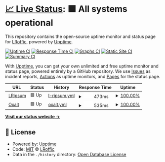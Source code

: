 # [📈 Live Status](https://lripsum.net): <!--live status--> **🟩 All systems operational**

This repository contains the open-source uptime monitor and status page for [LRoffic](https://lripsum.net), powered by [Upptime](https://github.com/upptime/upptime).

[![Uptime CI](https://github.com/LRoffic/LRipsum/workflows/Uptime%20CI/badge.svg)](https://github.com/LRoffic/LRipsum/actions?query=workflow%3A%22Uptime+CI%22)
[![Response Time CI](https://github.com/LRoffic/LRipsum/workflows/Response%20Time%20CI/badge.svg)](https://github.com/LRoffic/LRipsum/actions?query=workflow%3A%22Response+Time+CI%22)
[![Graphs CI](https://github.com/LRoffic/LRipsum/workflows/Graphs%20CI/badge.svg)](https://github.com/LRoffic/LRipsum/actions?query=workflow%3A%22Graphs+CI%22)
[![Static Site CI](https://github.com/LRoffic/LRipsum/workflows/Static%20Site%20CI/badge.svg)](https://github.com/LRoffic/LRipsum/actions?query=workflow%3A%22Static+Site+CI%22)
[![Summary CI](https://github.com/LRoffic/LRipsum/workflows/Summary%20CI/badge.svg)](https://github.com/LRoffic/LRipsum/actions?query=workflow%3A%22Summary+CI%22)

With [Upptime](https://upptime.js.org), you can get your own unlimited and free uptime monitor and status page, powered entirely by a GitHub repository. We use [Issues](https://github.com/LRoffic/LRipsum/issues) as incident reports, [Actions](https://github.com/LRoffic/LRipsum/actions) as uptime monitors, and [Pages](https://lripsum.net) for the status page.

<!--start: status pages-->
<!-- This summary is generated by Upptime (https://github.com/upptime/upptime) -->
<!-- Do not edit this manually, your changes will be overwritten -->
<!-- prettier-ignore -->
| URL | Status | History | Response Time | Uptime |
| --- | ------ | ------- | ------------- | ------ |
| <img alt="" src="https://icons.duckduckgo.com/ip3/lripsum.net.ico" height="13"> [LRipsum](https://lripsum.net) | 🟩 Up | [l-ripsum.yml](https://github.com/LRoffic/LRipsum-uptime/commits/HEAD/history/l-ripsum.yml) | <details><summary><img alt="Response time graph" src="./graphs/l-ripsum/response-time-week.png" height="20"> 473ms</summary><br><a href="https://LRoffic.github.io/LRipsum/history/l-ripsum"><img alt="Response time 517" src="https://img.shields.io/endpoint?url=https%3A%2F%2Fraw.githubusercontent.com%2FLRoffic%2FLRipsum-uptime%2FHEAD%2Fapi%2Fl-ripsum%2Fresponse-time.json"></a><br><a href="https://LRoffic.github.io/LRipsum/history/l-ripsum"><img alt="24-hour response time 437" src="https://img.shields.io/endpoint?url=https%3A%2F%2Fraw.githubusercontent.com%2FLRoffic%2FLRipsum-uptime%2FHEAD%2Fapi%2Fl-ripsum%2Fresponse-time-day.json"></a><br><a href="https://LRoffic.github.io/LRipsum/history/l-ripsum"><img alt="7-day response time 473" src="https://img.shields.io/endpoint?url=https%3A%2F%2Fraw.githubusercontent.com%2FLRoffic%2FLRipsum-uptime%2FHEAD%2Fapi%2Fl-ripsum%2Fresponse-time-week.json"></a><br><a href="https://LRoffic.github.io/LRipsum/history/l-ripsum"><img alt="30-day response time 478" src="https://img.shields.io/endpoint?url=https%3A%2F%2Fraw.githubusercontent.com%2FLRoffic%2FLRipsum-uptime%2FHEAD%2Fapi%2Fl-ripsum%2Fresponse-time-month.json"></a><br><a href="https://LRoffic.github.io/LRipsum/history/l-ripsum"><img alt="1-year response time 531" src="https://img.shields.io/endpoint?url=https%3A%2F%2Fraw.githubusercontent.com%2FLRoffic%2FLRipsum-uptime%2FHEAD%2Fapi%2Fl-ripsum%2Fresponse-time-year.json"></a></details> | <details><summary><a href="https://LRoffic.github.io/LRipsum/history/l-ripsum">100.00%</a></summary><a href="https://LRoffic.github.io/LRipsum/history/l-ripsum"><img alt="All-time uptime 99.36%" src="https://img.shields.io/endpoint?url=https%3A%2F%2Fraw.githubusercontent.com%2FLRoffic%2FLRipsum-uptime%2FHEAD%2Fapi%2Fl-ripsum%2Fuptime.json"></a><br><a href="https://LRoffic.github.io/LRipsum/history/l-ripsum"><img alt="24-hour uptime 100.00%" src="https://img.shields.io/endpoint?url=https%3A%2F%2Fraw.githubusercontent.com%2FLRoffic%2FLRipsum-uptime%2FHEAD%2Fapi%2Fl-ripsum%2Fuptime-day.json"></a><br><a href="https://LRoffic.github.io/LRipsum/history/l-ripsum"><img alt="7-day uptime 100.00%" src="https://img.shields.io/endpoint?url=https%3A%2F%2Fraw.githubusercontent.com%2FLRoffic%2FLRipsum-uptime%2FHEAD%2Fapi%2Fl-ripsum%2Fuptime-week.json"></a><br><a href="https://LRoffic.github.io/LRipsum/history/l-ripsum"><img alt="30-day uptime 100.00%" src="https://img.shields.io/endpoint?url=https%3A%2F%2Fraw.githubusercontent.com%2FLRoffic%2FLRipsum-uptime%2FHEAD%2Fapi%2Fl-ripsum%2Fuptime-month.json"></a><br><a href="https://LRoffic.github.io/LRipsum/history/l-ripsum"><img alt="1-year uptime 99.32%" src="https://img.shields.io/endpoint?url=https%3A%2F%2Fraw.githubusercontent.com%2FLRoffic%2FLRipsum-uptime%2FHEAD%2Fapi%2Fl-ripsum%2Fuptime-year.json"></a></details>
| <img alt="" src="https://icons.duckduckgo.com/ip3/oxalt.fr.ico" height="13"> [Oxalt](https://oxalt.fr) | 🟩 Up | [oxalt.yml](https://github.com/LRoffic/LRipsum-uptime/commits/HEAD/history/oxalt.yml) | <details><summary><img alt="Response time graph" src="./graphs/oxalt/response-time-week.png" height="20"> 535ms</summary><br><a href="https://LRoffic.github.io/LRipsum/history/oxalt"><img alt="Response time 587" src="https://img.shields.io/endpoint?url=https%3A%2F%2Fraw.githubusercontent.com%2FLRoffic%2FLRipsum-uptime%2FHEAD%2Fapi%2Foxalt%2Fresponse-time.json"></a><br><a href="https://LRoffic.github.io/LRipsum/history/oxalt"><img alt="24-hour response time 467" src="https://img.shields.io/endpoint?url=https%3A%2F%2Fraw.githubusercontent.com%2FLRoffic%2FLRipsum-uptime%2FHEAD%2Fapi%2Foxalt%2Fresponse-time-day.json"></a><br><a href="https://LRoffic.github.io/LRipsum/history/oxalt"><img alt="7-day response time 535" src="https://img.shields.io/endpoint?url=https%3A%2F%2Fraw.githubusercontent.com%2FLRoffic%2FLRipsum-uptime%2FHEAD%2Fapi%2Foxalt%2Fresponse-time-week.json"></a><br><a href="https://LRoffic.github.io/LRipsum/history/oxalt"><img alt="30-day response time 538" src="https://img.shields.io/endpoint?url=https%3A%2F%2Fraw.githubusercontent.com%2FLRoffic%2FLRipsum-uptime%2FHEAD%2Fapi%2Foxalt%2Fresponse-time-month.json"></a><br><a href="https://LRoffic.github.io/LRipsum/history/oxalt"><img alt="1-year response time 586" src="https://img.shields.io/endpoint?url=https%3A%2F%2Fraw.githubusercontent.com%2FLRoffic%2FLRipsum-uptime%2FHEAD%2Fapi%2Foxalt%2Fresponse-time-year.json"></a></details> | <details><summary><a href="https://LRoffic.github.io/LRipsum/history/oxalt">100.00%</a></summary><a href="https://LRoffic.github.io/LRipsum/history/oxalt"><img alt="All-time uptime 100.00%" src="https://img.shields.io/endpoint?url=https%3A%2F%2Fraw.githubusercontent.com%2FLRoffic%2FLRipsum-uptime%2FHEAD%2Fapi%2Foxalt%2Fuptime.json"></a><br><a href="https://LRoffic.github.io/LRipsum/history/oxalt"><img alt="24-hour uptime 100.00%" src="https://img.shields.io/endpoint?url=https%3A%2F%2Fraw.githubusercontent.com%2FLRoffic%2FLRipsum-uptime%2FHEAD%2Fapi%2Foxalt%2Fuptime-day.json"></a><br><a href="https://LRoffic.github.io/LRipsum/history/oxalt"><img alt="7-day uptime 100.00%" src="https://img.shields.io/endpoint?url=https%3A%2F%2Fraw.githubusercontent.com%2FLRoffic%2FLRipsum-uptime%2FHEAD%2Fapi%2Foxalt%2Fuptime-week.json"></a><br><a href="https://LRoffic.github.io/LRipsum/history/oxalt"><img alt="30-day uptime 100.00%" src="https://img.shields.io/endpoint?url=https%3A%2F%2Fraw.githubusercontent.com%2FLRoffic%2FLRipsum-uptime%2FHEAD%2Fapi%2Foxalt%2Fuptime-month.json"></a><br><a href="https://LRoffic.github.io/LRipsum/history/oxalt"><img alt="1-year uptime 100.00%" src="https://img.shields.io/endpoint?url=https%3A%2F%2Fraw.githubusercontent.com%2FLRoffic%2FLRipsum-uptime%2FHEAD%2Fapi%2Foxalt%2Fuptime-year.json"></a></details>

<!--end: status pages-->

[**Visit our status website →**](https://lripsum.net)

## 📄 License

- Powered by: [Upptime](https://github.com/upptime/upptime)
- Code: [MIT](./LICENSE) © [LRoffic](https://lripsum.net)
- Data in the `./history` directory: [Open Database License](https://opendatacommons.org/licenses/odbl/1-0/)
